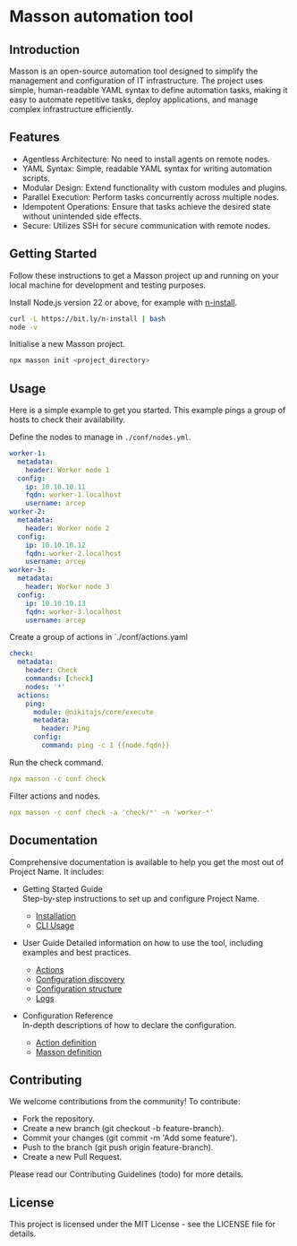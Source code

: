 
# Masson automation tool

## Introduction

Masson is an open-source automation tool designed to simplify the management and configuration of IT infrastructure. The project uses simple, human-readable YAML syntax to define automation tasks, making it easy to automate repetitive tasks, deploy applications, and manage complex infrastructure efficiently.

## Features

- Agentless Architecture: No need to install agents on remote nodes.
- YAML Syntax: Simple, readable YAML syntax for writing automation scripts.
- Modular Design: Extend functionality with custom modules and plugins.
- Parallel Execution: Perform tasks concurrently across multiple nodes.
- Idempotent Operations: Ensure that tasks achieve the desired state without unintended side effects.
- Secure: Utilizes SSH for secure communication with remote nodes.

## Getting Started

Follow these instructions to get a Masson project up and running on your local machine for development and testing purposes.

Install Node.js version 22 or above, for example with [n-install](https://github.com/mklement0/n-install).

```bash
curl -L https://bit.ly/n-install | bash
node -v
```

Initialise a new Masson project.

```bash
npx masson init <project_directory>
```

## Usage

Here is a simple example to get you started. This example pings a group of hosts to check their availability.

Define the nodes to manage in `./conf/nodes.yml`.

```yaml
worker-1:
  metadata:
    header: Worker node 1
  config:
    ip: 10.10.10.11
    fqdn: worker-1.localhost
    username: arcep
worker-2:
  metadata:
    header: Worker node 2
  config:
    ip: 10.10.10.12
    fqdn: worker-2.localhost
    username: arcep
worker-3:
  metadata:
    header: Worker node 3
  config:
    ip: 10.10.10.13
    fqdn: worker-3.localhost
    username: arcep
```

Create a group of actions in `./conf/actions.yaml

```yaml
check:
  metadata:
    header: Check
    commands: [check]
    nodes: '*'
  actions:
    ping:
      module: @nikitajs/core/execute
      metadata:
        header: Ping
      config:
        command: ping -c 1 {{node.fqdn}}
```

Run the check command.

```yaml
npx masson -c conf check
```

Filter actions and nodes.

```yaml
npx masson -c conf check -a 'check/*' -n 'worker-*'
```

## Documentation

Comprehensive documentation is available to help you get the most out of Project Name. It includes:

- Getting Started Guide  
  Step-by-step instructions to set up and configure Project Name.

  - [Installation](./docs/installation.md)
  - [CLI Usage](./docs/cli.md)

- User Guide
  Detailed information on how to use the tool, including examples and best practices.

  - [Actions](./docs/actions.md)
  - [Configuration discovery](./docs/config-discovery.md)
  - [Configuration structure](./docs/config-structure.md)
  - [Logs](./docs/logs.md)

- Configuration Reference  
  In-depth descriptions of how to declare the configuration.

  - [Action definition](./docs/definition-actions.md)
  - [Masson definition](./docs/definition-masson.md)

## Contributing

We welcome contributions from the community! To contribute:

- Fork the repository.
- Create a new branch (git checkout -b feature-branch).
- Commit your changes (git commit -m 'Add some feature').
- Push to the branch (git push origin feature-branch).
- Create a new Pull Request.

Please read our Contributing Guidelines (todo) for more details.

## License

This project is licensed under the MIT License - see the LICENSE file for details.
